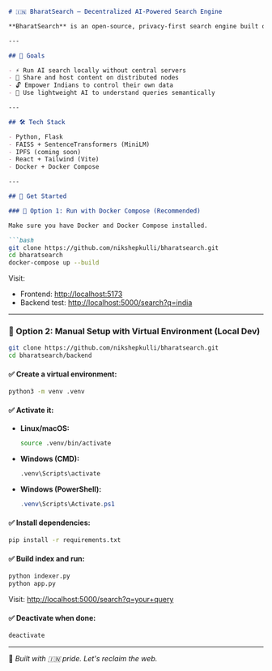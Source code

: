 ````markdown
# 🇮🇳 BharatSearch — Decentralized AI-Powered Search Engine

**BharatSearch** is an open-source, privacy-first search engine built on peer-to-peer infrastructure using local machines like Raspberry Pi, laptops, and desktops. Powered by AI (FAISS + Transformers), this is India's open answer to global search monopolies.

---

## 🌟 Goals

- ⚡ Run AI search locally without central servers
- 📡 Share and host content on distributed nodes
- 🔓 Empower Indians to control their own data
- 🧠 Use lightweight AI to understand queries semantically

---

## 🛠 Tech Stack

- Python, Flask
- FAISS + SentenceTransformers (MiniLM)
- IPFS (coming soon)
- React + Tailwind (Vite)
- Docker + Docker Compose

---

## 🚀 Get Started

### 🔧 Option 1: Run with Docker Compose (Recommended)

Make sure you have Docker and Docker Compose installed.

```bash
git clone https://github.com/nikshepkulli/bharatsearch.git
cd bharatsearch
docker-compose up --build
````

Visit:

* Frontend: [http://localhost:5173](http://localhost:5173)
* Backend test: [http://localhost:5000/search?q=india](http://localhost:5000/search?q=india)

---

### 🧪 Option 2: Manual Setup with Virtual Environment (Local Dev)

```bash
git clone https://github.com/nikshepkulli/bharatsearch.git
cd bharatsearch/backend
```

#### ✅ Create a virtual environment:

```bash
python3 -m venv .venv
```

#### ✅ Activate it:

* **Linux/macOS:**

  ```bash
  source .venv/bin/activate
  ```

* **Windows (CMD):**

  ```cmd
  .venv\Scripts\activate
  ```

* **Windows (PowerShell):**

  ```powershell
  .venv\Scripts\Activate.ps1
  ```

#### ✅ Install dependencies:

```bash
pip install -r requirements.txt
```

#### ✅ Build index and run:

```bash
python indexer.py
python app.py
```

Visit: [http://localhost:5000/search?q=your+query](http://localhost:5000/search?q=your+query)

#### ✅ Deactivate when done:

```bash
deactivate
```

---

🚩 *Built with 🇮🇳 pride. Let's reclaim the web.*
